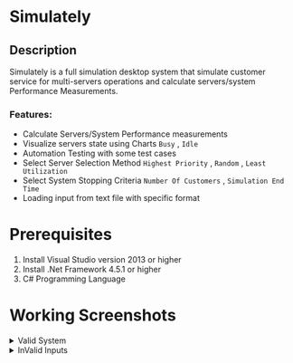 # Simulately

## Description

Simulately is a full simulation desktop system that simulate customer service for multi-servers operations and calculate servers/system Performance Measurements.

### Features: 
- Calculate Servers/System Performance measurements
- Visualize servers state using Charts `Busy` , `Idle`
- Automation Testing with some test cases
- Select Server Selection Method `Highest Priority` , `Random` , `Least Utilization`
- Select System Stopping Criteria `Number Of Customers` , `Simulation End Time`
- Loading input from text file with specific format

# Prerequisites

1. Install Visual Studio version 2013 or higher
2. Install .Net Framework 4.5.1 or higher
3. C# Programming Language

# Working Screenshots


<details>

  <summary> Valid System</summary>

<p>

### 1.Home Screen

![1](https://user-images.githubusercontent.com/52586356/140431913-8f2b3527-623a-463b-acbe-cf339c481b90.png)

</p>

<p>


### 2.Loading Input From Text File

![2](https://user-images.githubusercontent.com/52586356/140432020-e3b666d8-94cd-45cf-8126-842d9d3863e0.png)


![3](https://user-images.githubusercontent.com/52586356/140432064-f3789b40-5f40-4cc4-8bfe-f6ec892582be.png)


</p>


<p>

### 3.Manual Input

![4](https://user-images.githubusercontent.com/52586356/140432146-e5f3fb8b-adf0-4e42-91e4-a4fca150f0b5.png)


![5](https://user-images.githubusercontent.com/52586356/140432122-d68d23c0-fbfe-4824-ab1b-55da830d724e.png)


![6](https://user-images.githubusercontent.com/52586356/140432165-310c9e76-28f6-4e7c-b633-02f70d4e5e9e.png)


![7](https://user-images.githubusercontent.com/52586356/140432236-888000b0-8153-4dcf-a9e6-88bffc7b86d4.png)

</p>


<p>

### 4.Simulation System

![8](https://user-images.githubusercontent.com/52586356/140432253-86bc7e27-1436-4885-a7ab-92e82d1e2341.png)

</p>


<p>

### 5.System Performance Measurements

![9](https://user-images.githubusercontent.com/52586356/140432356-1adc88e3-df1e-4d8f-b619-a9166000d55f.png)


</p>


<p>

### 3.Servers State Charts

![10](https://user-images.githubusercontent.com/52586356/140432401-55169e42-79d1-42cf-91ac-91d83a1fcef0.png)


![11](https://user-images.githubusercontent.com/52586356/140432409-2d18a993-87f4-41b1-9bc8-5f06a581d07c.png)


</p>


</details>





<details>

  <summary> InValid Inputs</summary>

<p>

### 1.Invalid input file Formate 


- missing number of servers

![12](https://user-images.githubusercontent.com/52586356/140434041-dd97db46-015b-486f-883d-85c552d05b3d.png)

- choosing in-valid format

![13](https://user-images.githubusercontent.com/52586356/140434153-13759788-9de4-471c-b669-10d4e114d0cb.png)

- Valid format Warning Message

![14](https://user-images.githubusercontent.com/52586356/140434212-e73fd644-bdfb-4a83-aecc-8d1812b7bc78.png)


</p>



<p>

### 2.Invalid Manual input

- There must be at least 2 servers to simulate.

![15](https://user-images.githubusercontent.com/52586356/140434277-b98ce9c9-1407-4f0b-b22a-1649a0761ce4.png)

- There must be at least 2 customers OR 2 clock to simulate

![16](https://user-images.githubusercontent.com/52586356/140434711-6c2d79a5-8684-44b4-8e84-c90bfbac1fe5.png)

- sum of Probability must be equal 1 

![17](https://user-images.githubusercontent.com/52586356/140434814-4618fb94-7b21-471d-869e-20273838559a.png)

![18](https://user-images.githubusercontent.com/52586356/140434832-cebae250-5e7e-440c-8763-c56ab55633ff.png)


</p>


</details>

